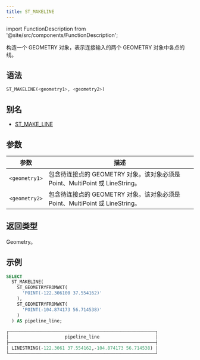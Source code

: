 ```yaml
---
title: ST_MAKELINE
---
```

import FunctionDescription from '@site/src/components/FunctionDescription';

<FunctionDescription description="Introduced or updated: v1.2.391"/>

构造一个 GEOMETRY 对象，表示连接输入的两个 GEOMETRY 对象中各点的线。

## 语法

```sql
ST_MAKELINE(<geometry1>, <geometry2>)
```

## 别名

- [ST_MAKE_LINE](st-make-line.md)

## 参数

| 参数     | 描述                                                                                                 |
|---------------|-------------------------------------------------------------------------------------------------------------|
| `<geometry1>` | 包含待连接点的 GEOMETRY 对象。该对象必须是 Point、MultiPoint 或 LineString。 |
| `<geometry2>` | 包含待连接点的 GEOMETRY 对象。该对象必须是 Point、MultiPoint 或 LineString。 |

## 返回类型

Geometry。

## 示例

```sql
SELECT
  ST_MAKELINE(
    ST_GEOMETRYFROMWKT(
      'POINT(-122.306100 37.554162)'
    ),
    ST_GEOMETRYFROMWKT(
      'POINT(-104.874173 56.714538)'
    )
  ) AS pipeline_line;

┌───────────────────────────────────────────────────────┐
│                     pipeline_line                     │
├───────────────────────────────────────────────────────┤
│ LINESTRING(-122.3061 37.554162,-104.874173 56.714538) │
└───────────────────────────────────────────────────────┘
```